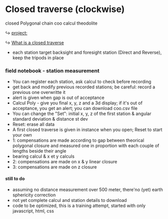 # Closed traverse (clockwise)
closed Polygonal chain coo calcul theodolite

↪  [project:](https://fredgaloppin.github.io/closedPoly/) 

↪  [What is a closed traverse](https://dreamcivil.com/traversing-in-surveying/)
   
   - each station target backsight and foresight station (Direct and Reverse), keep the tripods in place 


### field notebook - station measurement

- You can register each station, ask calcul to check before recording     
- get back and modify previous recorded stations; be careful: record a previous one overwritte it 
- alert is given when gap is out of acceptance  
- Calcul Poly - give you final x, y, z and a 3d display; if it's out of acceptance, you get an alert; you can download coo.csv  file    
- You can change the "Set": initial x, y, z of the first station & angular standard deviation & distance st dev    
- Reset: erase all data   
- A first closed traverse is given in instance when you open; Reset to start your own   
- 1: compensations are made according to gap between theorical polygonal closure and measured one in proportion with each couple of lengths beside their angle   
-  bearing calcul & x et y calculs    
- 2: compensations are made on x & y linear closure
- 3: compensations are made on z  closure   



#### still to do

- assuming no distance measurement over 500 meter, there'no (yet) earth sphericity correction    
- not yet complete calcul and station details to download     
- code to be optimized, this is a training attempt, started with only javascript, html, css
